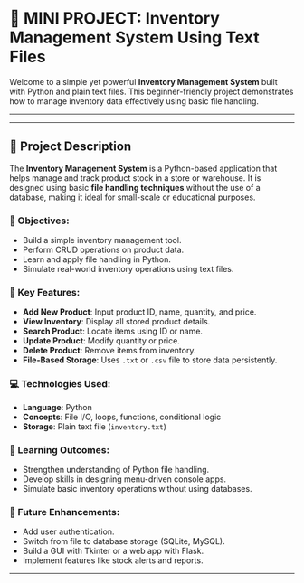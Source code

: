 # 🛒 MINI PROJECT: Inventory Management System Using Text Files

Welcome to a simple yet powerful **Inventory Management System** built with Python and plain text files. This beginner-friendly project demonstrates how to manage inventory data effectively using basic file handling.

---

---

## 📄 Project Description

The **Inventory Management System** is a Python-based application that helps manage and track product stock in a store or warehouse. It is designed using basic **file handling techniques** without the use of a database, making it ideal for small-scale or educational purposes.

### 🎯 Objectives:

- Build a simple inventory management tool.
- Perform CRUD operations on product data.
- Learn and apply file handling in Python.
- Simulate real-world inventory operations using text files.

### 🔧 Key Features:

- **Add New Product**: Input product ID, name, quantity, and price.
- **View Inventory**: Display all stored product details.
- **Search Product**: Locate items using ID or name.
- **Update Product**: Modify quantity or price.
- **Delete Product**: Remove items from inventory.
- **File-Based Storage**: Uses `.txt` or `.csv` file to store data persistently.

### 💻 Technologies Used:

- **Language**: Python
- **Concepts**: File I/O, loops, functions, conditional logic
- **Storage**: Plain text file (`inventory.txt`)

### 🚀 Learning Outcomes:

- Strengthen understanding of Python file handling.
- Develop skills in designing menu-driven console apps.
- Simulate basic inventory operations without using databases.

### 🔮 Future Enhancements:

- Add user authentication.
- Switch from file to database storage (SQLite, MySQL).
- Build a GUI with Tkinter or a web app with Flask.
- Implement features like stock alerts and reports.

---
